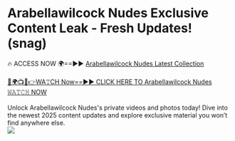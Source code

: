 # Arabellawilcock Nudes Exclusive Content Leak - Fresh Updates! (snag)

🔥 ACCESS NOW 🌍==►► <a href="https://tinyurl.com/yc657z5k" rel="nofollow">Arabellawilcock Nudes Latest Collection</a>
<br><br>
[🔴🌍📺📱👉WA𝚃CH Now==►► CLICK HERE TO Arabellawilcock Nudes 𝚆𝙰𝚃𝙲𝙷 NOW](https://tinyurl.com/yc657z5k)
<br><br>
Unlock Arabellawilcock Nudes's private videos and photos today! Dive into the newest 2025 content updates and explore exclusive material you won’t find anywhere else.
<br>
<a href="https://tinyurl.com/yc657z5k" rel="nofollow" data-target="animated-image.originalLink"><img src="https://camo.githubusercontent.com/8a4f000d20f83aca3bf7ec5f350d767afa0574a8a352519fd8cfa583a6f93a33/68747470733a2f2f692e696d6775722e636f6d2f644a486b345a712e676966" data-canonical-src="https://i.imgur.com/dJHk4Zq.gif" style="max-width: 100%; display: inline-block;" data-target="animated-image.originalImage"></a>
<br>
